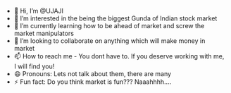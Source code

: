 - 👋 Hi, I’m @UJAJI
- 👀 I’m interested in the being the biggest Gunda of Indian stock market
- 🌱 I’m currently learning how to be ahead of market and screw the market manipulators
- 💞️ I’m looking to collaborate on anything which will make money in market
- 📫 How to reach me - You dont have to. If you deserve working with me, I will find you!
- 😄 Pronouns: Lets not talk about them, there are many
- ⚡ Fun fact: Do you think market is fun??? Naaahhhh....

<!---
UJAJI/UJAJI is a ✨ special ✨ repository because its `README.md` (this file) appears on your GitHub profile.
You can click the Preview link to take a look at your changes.
--->

